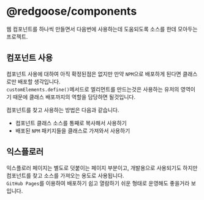 # @redgoose/components

웹 컴포넌트를 하나씩 만들면서 다음번에 사용하는데 도움되도록 소스를 한데 모아두는 프로젝트.


## 컴포넌트 사용

컴포넌트 사용에 대하여 아직 확정된점은 없지만 만약 `NPM`으로 배포하게 된다면 클래스로만 배포할 생각입니다.  
`customElements.define()`메서드로 엘리먼트를 만드는것은 사용하는 유저의 영역이기 때문에 클래스 배포까지의 역할을 담당하면 될것입니다.

컴포넌트를 찾고 사용하는 방법은 다음과 같습니다.

- 컴포넌트 클래스 소스를 통째로 복사해서 사용하기
- 배포된 `NPM` 패키지들을 클래스로 가져와서 사용하기


## 익스플로러

익스플로러 페이지는 별도로 덧붙이는 페이지 부분이고, 개발용으로 사용되기도 하지만 컴포넌트를 찾고 소스를 가져오는 용도로 사용됩니다.  
`GitHub Pages`를 이용하여 배포하기 쉽고 열람하기 쉬운 형태로 운영해도 좋을거라 보입니다.
